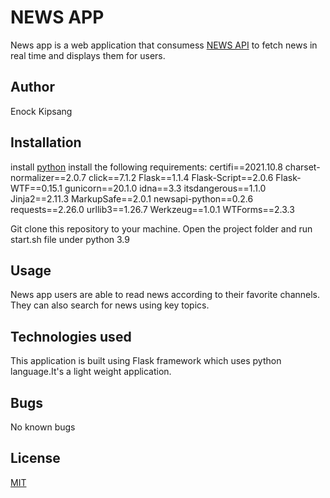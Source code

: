 # NEWS APP
News app is a web application that consumess [NEWS API](https://newsapi.org/) to fetch news in real time and displays them for users.

## Author

Enock Kipsang

## Installation

install [python](https://www.python.org/downloads/)
install the following requirements:
certifi==2021.10.8
charset-normalizer==2.0.7
click==7.1.2
Flask==1.1.4
Flask-Script==2.0.6
Flask-WTF==0.15.1
gunicorn==20.1.0
idna==3.3
itsdangerous==1.1.0
Jinja2==2.11.3
MarkupSafe==2.0.1
newsapi-python==0.2.6
requests==2.26.0
urllib3==1.26.7
Werkzeug==1.0.1
WTForms==2.3.3

Git clone this repository to your machine.
Open the project folder and run start.sh file under python 3.9


## Usage
News app users are able to read news according to their favorite channels.
They can also search for news using key topics.

 ## Technologies used

 This application is built using Flask framework which uses python language.It's a light weight application.

 ## Bugs

 No known bugs

## License
[MIT](https://choosealicense.com/licenses/mit/)

